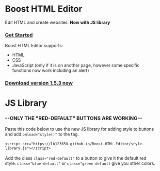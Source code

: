 # Boost HTML Editor
Edit HTML and create websites. <b>Now with JS library</b>
<br>
### <a href="https://lb123658.github.io/Boost-HTML-Editor/about">Get Started</a><br>
Boost HTML Editor supports:
* HTML
* CSS
* JavaScript (only if it is on another page, however some specific functions now work including an alert)<br>
### <a href="https://lb123658.github.io/Boost-HTML-Editor/download">Download version 1.5.3 now</a>

# JS Library
### --ONLY THE "RED-DEFAULT" BUTTONS ARE WORKING--
Paste this code below to use the new JS library for adding style to buttons and add ```onload="style()"``` to the <body> tag. <br><br>
```<script src="https://lb123658.github.io/Boost-HTML-Editor/style-library.js"></script>``` <br><br>
Add the class ```class="red-default"``` to a button to give it the default red style.
```class="blue-default"``` or ```class="green-default``` give you other colors.
